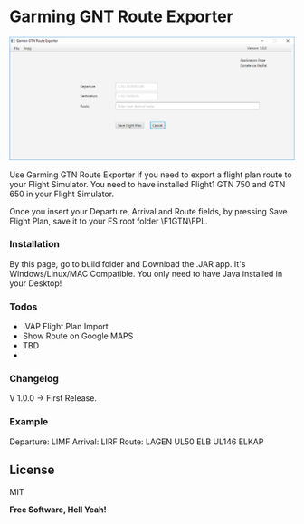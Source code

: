 # Garming GNT Route Exporter

![alt tag](https://github.com/GianlucaBelardinelli/GTNGarmingFlightPlanExporter/blob/master/build/GTN%20Route%20Exporter.PNG)

Use Garming GTN Route Exporter if you need to export a flight plan route to your Flight Simulator.
You need to have installed Flight1 GTN 750 and GTN 650 in your Flight Simulator.

Once you insert your Departure, Arrival and Route fields, by pressing Save Flight Plan, save it to your FS root folder \F1GTN\FPL.

### Installation

By this page, go to build folder and Download the .JAR app. 
It's Windows/Linux/MAC Compatible. 
You only need to have Java installed in your Desktop!

### Todos

 - IVAP Flight Plan Import
 - Show Route on Google MAPS
 - TBD
 - 
### Changelog

V 1.0.0 -> First Release.

### Example

Departure: LIMF
Arrival: LIRF
Route: LAGEN UL50 ELB UL146 ELKAP

License
----

MIT


**Free Software, Hell Yeah!**
